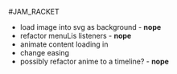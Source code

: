 #JAM_RACKET

* load image into svg as background - __nope__
* refactor menuLis listeners - __nope__
* animate content loading in
* change easing
* possibly refactor anime to a timeline? - __nope__